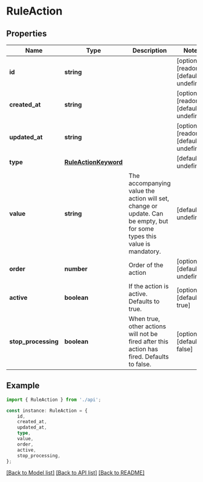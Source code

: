 # RuleAction


## Properties

Name | Type | Description | Notes
------------ | ------------- | ------------- | -------------
**id** | **string** |  | [optional] [readonly] [default to undefined]
**created_at** | **string** |  | [optional] [readonly] [default to undefined]
**updated_at** | **string** |  | [optional] [readonly] [default to undefined]
**type** | [**RuleActionKeyword**](RuleActionKeyword.md) |  | [default to undefined]
**value** | **string** | The accompanying value the action will set, change or update. Can be empty, but for some types this value is mandatory. | [default to undefined]
**order** | **number** | Order of the action | [optional] [default to undefined]
**active** | **boolean** | If the action is active. Defaults to true. | [optional] [default to true]
**stop_processing** | **boolean** | When true, other actions will not be fired after this action has fired. Defaults to false. | [optional] [default to false]

## Example

```typescript
import { RuleAction } from './api';

const instance: RuleAction = {
    id,
    created_at,
    updated_at,
    type,
    value,
    order,
    active,
    stop_processing,
};
```

[[Back to Model list]](../README.md#documentation-for-models) [[Back to API list]](../README.md#documentation-for-api-endpoints) [[Back to README]](../README.md)
